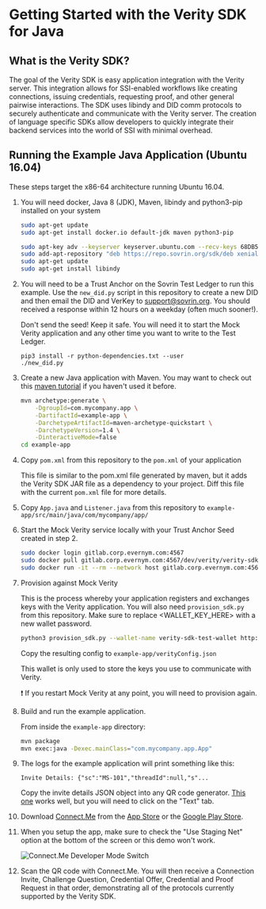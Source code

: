 
# Getting Started with the Verity SDK for Java

## What is the Verity SDK?

The goal of the Verity SDK is easy application integration with the Verity server. This integration allows for SSI-enabled workflows like creating connections, issuing credentials, requesting proof, and other general pairwise interactions. The SDK uses libindy and DID comm protocols to securely authenticate and communicate with the Verity server. The creation of language specific SDKs allow developers to quickly integrate their backend services into the world of SSI with minimal overhead.

## Running the Example Java Application (Ubuntu 16.04)

These steps target the x86-64 architecture running Ubuntu 16.04.

1. You will need docker, Java 8 (JDK), Maven, libindy and python3-pip installed on your system

	```sh
	sudo apt-get update
	sudo apt-get install docker.io default-jdk maven python3-pip
	
	sudo apt-key adv --keyserver keyserver.ubuntu.com --recv-keys 68DB5E88
	sudo add-apt-repository "deb https://repo.sovrin.org/sdk/deb xenial master"
	sudo apt-get update
	sudo apt-get install libindy
	```
	
2. You will need to be a Trust Anchor on the Sovrin Test Ledger to run this example. Use the `new_did.py` script in this repository to create a new DID and then email the DID and VerKey to [support@sovrin.org](mailto:support@sovrin.org). You should received a response within 12 hours on a weekday (often much sooner!).  

	Don't send the seed! Keep it safe. You will need it to start the Mock Verity application and any other time you want to write to the Test Ledger.  

	```
	pip3 install -r python-dependencies.txt --user
	./new_did.py
	```

3. Create a new Java application with Maven. You may want to check out this [maven tutorial](https://maven.apache.org/guides/getting-started/maven-in-five-minutes.html) if you haven't used it before.
	
	```sh
	mvn archetype:generate \
		-DgroupId=com.mycompany.app \
		-DartifactId=example-app \
		-DarchetypeArtifactId=maven-archetype-quickstart \
		-DarchetypeVersion=1.4 \
		-DinteractiveMode=false
	cd example-app
	```

4. Copy `pom.xml` from this repository to the `pom.xml` of your application

	This file is similar to the pom.xml file generated by maven, but it adds the Verity SDK JAR file as a dependency to your project. Diff this file with the current `pom.xml` file for more details.
	
5. Copy `App.java` and `Listener.java` from this repository to `example-app/src/main/java/com/mycompany/app/`

6. Start the Mock Verity service locally with your Trust Anchor Seed created in step 2.

	```sh
	sudo docker login gitlab.corp.evernym.com:4567
	sudo docker pull gitlab.corp.evernym.com:4567/dev/verity/verity-sdk/verity-server-image # Get latest version
	sudo docker run -it --rm --network host gitlab.corp.evernym.com:4567/dev/verity/verity-sdk/verity-server-image <YOUR_TRUST_ANCHOR_SEED>
	```

7. Provision against Mock Verity

	This is the process whereby your application registers and exchanges keys with the Verity application. You will also need `provision_sdk.py` from this repository. Make sure to replace \<WALLET\_KEY\_HERE\> with a new wallet password.

	```sh
	python3 provision_sdk.py --wallet-name verity-sdk-test-wallet http://localhost:8080 <WALLET_KEY_HERE>
	```
	
	Copy the resulting config to `example-app/verityConfig.json`
	
	This wallet is only used to store the keys you use to communicate with Verity.
	
	:exclamation: If you restart Mock Verity at any point, you will need to provision again.


8. Build and run the example application.

	From inside the `example-app` directory:

	```sh
	mvn package
	mvn exec:java -Dexec.mainClass="com.mycompany.app.App"
	```
	
9. The logs for the example application will print something like this:
	
	```
	Invite Details: {"sc":"MS-101","threadId":null,"s"...
	```
	
	Copy the invite details JSON object into any QR code generator.  [This one](https://www.qr-code-generator.com/) works well, but you will need to click on the "Text" tab. 

10. Download [Connect.Me](https://connect.me/) from the [App Store](https://itunes.apple.com/us/app/connect-me/id1260651672?mt=8) or the [Google Play Store](https://play.google.com/store/apps/details?id=me.connect&hl=en).

11. When you setup the app, make sure to check the "Use Staging Net" option at the bottom of the screen or this demo won't work.

	![Connect.Me Developer Mode Switch](https://i.postimg.cc/pTrdMszg/IMG-0116.png)

12. Scan the QR code with Connect.Me. You will then receive a Connection Invite, Challenge Question, Credential Offer, Credential and Proof Request in that order, demonstrating all of the protocols currently supported by the Verity SDK.

